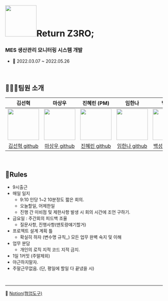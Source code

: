 # <img src="https://user-images.githubusercontent.com/61460836/157601748-fe1b294a-b7dd-46f0-991c-2eaa88a7ed39.png" width="100px" />**Return Z3RO;** 

### **MES 생산관리 모니터링 시스템 개발**
* 📆 2022.03.07 ~ 2022.05.26

<br>

## 👨‍👦‍👦팀원 소개
|김선혁|마상우|진혜린 (PM)|임한나|백성문
|:---:|:---:|:---:|:---:|:---:
|<img src="https://user-images.githubusercontent.com/83560896/159201220-dea3bfa5-de77-4c18-a804-bc84d2fe629c.png" width="100px"/>|<img src="https://user-images.githubusercontent.com/83560896/159200888-1382b4ae-6c02-48f7-a071-135f40a84404.png" width="100px" />|<img src="https://user-images.githubusercontent.com/83560896/159200933-7850a5c5-572d-4263-ad69-c98891c43b5f.png" width="100px" />|<img src="https://user-images.githubusercontent.com/83560896/159200941-0a4ea147-5f94-4864-9edf-dc476b4b5737.png" width="100px" />|<img src="https://user-images.githubusercontent.com/83560896/159200954-35b45c88-d10b-4865-a80d-15e8aab8eea0.png" width="100px" />|
|[김선혁 github](https://github.com/shk4548)|[마상우 github](https://github.com/masangwoo)|[진혜린 github ](https://github.com/fascinate98)|[임한나 github ](https://github.com/luster1031)|[백성문 github](https://github.com/100SM)|

<br>

## 📌Rules
+ 9시출근
+ 매일 일지
    + 9:10 인당 1~2 10분정도 짧은 회의. 
    + 오늘할일, 어제한일 
    + 진행 간 미비점 및 제한사항 발생 시 회의 시간에 조언 구하기.
+ 금요일 : 주간회의 피드백 조율 
    + 질문사항, 진행사항(맨토랑얘기할거)
+ 프로젝트 설계 계획 틀 
    + 확실히 하자 (변수명 규칙,,) 모든 업무 완벽 숙지 및 이해
+ 업무 분담 
    + 개인의 로직 지적 코드 지적 금지.
+ 1일 1커밋 (주말제외) 
+ 야근하지말자. 
+ 주말근무없음. (단, 평일에 할일 다 끝냈을 시)


  
<br>

----
📍 [Notion(협업도구)](https://www.notion.so/MES-Project-89e0c7d3fb4840adad8451d4be2ec475)
